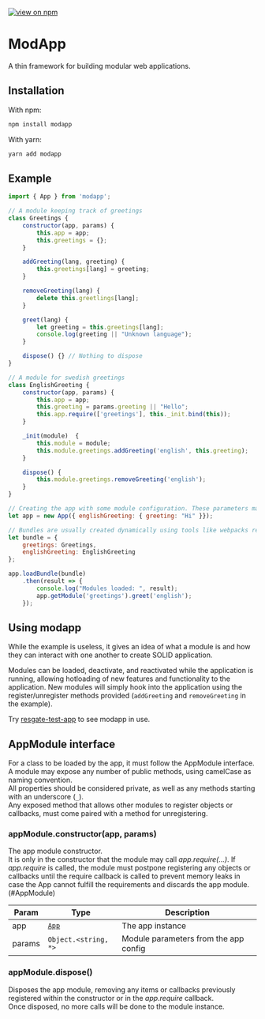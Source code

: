 [![view on npm](http://img.shields.io/npm/v/modapp.svg)](https://www.npmjs.org/package/modapp)

# ModApp
A thin framework for building modular web applications.

## Installation

With npm:
```sh
npm install modapp
```

With yarn:
```sh
yarn add modapp
```

## Example

```javascript
import { App } from 'modapp';

// A module keeping track of greetings
class Greetings {
	constructor(app, params) {
		this.app = app;
		this.greetings = {};
	}

	addGreeting(lang, greeting) {
		this.greetings[lang] = greeting;
	}

	removeGreeting(lang) {
		delete this.greetlings[lang];
	}

	greet(lang) {
		let greeting = this.greetings[lang];
		console.log(greeting || "Unknown language");
	}

	dispose() {} // Nothing to dispose
}

// A module for swedish greetings
class EnglishGreeting {
	constructor(app, params) {
		this.app = app;
		this.greeting = params.greeting || "Hello";
		this.app.require(['greetings'], this._init.bind(this));
	}

	_init(module)  {
		this.module = module;
		this.module.greetings.addGreeting('english', this.greeting);
	}

	dispose() {
		this.module.greetings.removeGreeting('english');
	}
}

// Creating the app with some module configuration. These parameters may be overwritten using url queries
let app = new App({ englishGreeting: { greeting: "Hi" }});

// Bundles are usually created dynamically using tools like webpacks require context.
let bundle = {
	greetings: Greetings,
	englishGreeting: EnglishGreeting
};

app.loadBundle(bundle)
	.then(result => {
		console.log("Modules loaded: ", result);
		app.getModule('greetings').greet('english');
	});
```

## Using modapp

While the example is useless, it gives an idea of what a module is and how they can interact with one another to create SOLID application.

Modules can be loaded, deactivate, and reactivated while the application is running, allowing hotloading of new features and functionality to the application. New modules will simply hook into the application using the register/unregister methods provided (`addGreeting` and `removeGreeting` in the example).

Try [resgate-test-app](https://github.com/jirenius/resgate-test-app) to see modapp in use.

## AppModule interface

For a class to be loaded by the app, it must follow the AppModule interface.  
A module may expose any number of public methods, using camelCase as naming convention.  
All properties should be considered private, as well as any methods starting with an underscore (`_`).  
Any exposed method that allows other modules to register objects or callbacks, must come paired
with a method for unregistering.

### appModule.constructor(app, params)
The app module constructor.  
It is only in the constructor that the module may call 
*app.require(...)*.
If *app.require* is called, the module must postpone registering any objects or callbacks until
the require callback is called to prevent memory leaks in case the App cannot fulfill the requirements
and discards the app module.
(#AppModule)  

| Param | Type | Description |
| --- | --- | --- |
| app | [<code>App</code>](#App) | The app instance |
| params | <code>Object.&lt;string, \*&gt;</code> | Module parameters from the app config |

### appModule.dispose()
Disposes the app module, removing any items or callbacks previously registered within the constructor or
in the *app.require* callback.  
Once disposed, no more calls will be done to the module instance.
